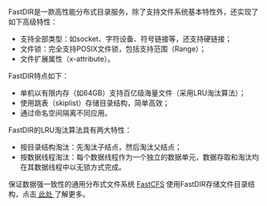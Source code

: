 
FastDIR是一款高性能分布式目录服务，除了支持文件系统基本特性外，还实现了如下高级特性：
  * 支持全部类型：如socket、字符设备、符号链接等，还支持硬链接；
  * 文件锁：完全支持POSIX文件锁，包括支持范围（Range）；
  * 文件扩展属性（x-attribute）。

FastDIR特点如下：
  * 单机以有限内存（如64GB）支持百亿级海量文件（采用LRU淘汰算法）；
  * 使用跳表（skiplist）存储目录结构，简单高效；
  * 通过命名空间隔离不同应用。

FastDIR的LRU淘汰算法具有两大特性：
  * 按目录结构淘汰：先淘汰子结点，然后淘汰父结点；
  * 按数据线程淘汰：每个数据线程作为一个独立的数据单元，数据存取和淘汰均在其数据线程中以无锁方式完成。

保证数据强一致性的通用分布式文件系统 [FastCFS](https://gitee.com/fastdfs100/FastCFS) 使用FastDIR存储文件目录结构，点击[ 此处 ](https://gitee.com/fastdfs100/FastCFS) 了解更多。
